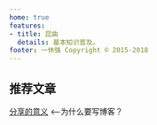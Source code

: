 ```yaml
---
home: true
features:
- title: 昆曲
  details: 基本知识普及。
footer: 一休强 Copyright © 2015-2018
---
```



## 推荐文章
[分享的意义](/future/brain/#分享)  <--为什么要写博客？


